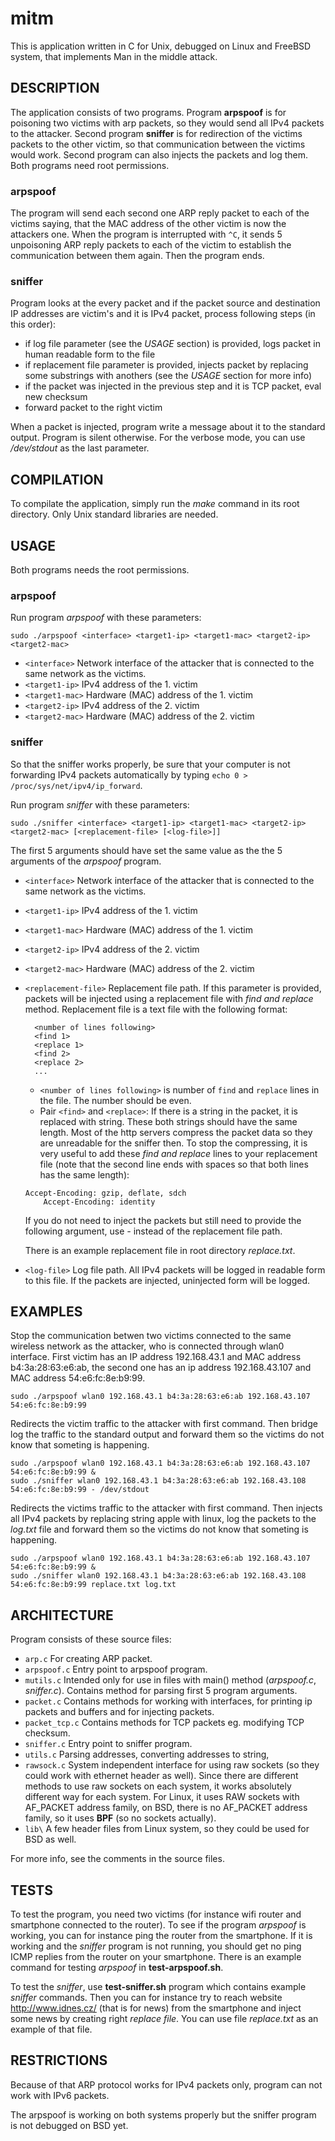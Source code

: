 mitm
===

This is application written in C for Unix, debugged on Linux and FreeBSD system, that implements Man in the middle attack.

DESCRIPTION
---

The application consists of two programs. Program **arpspoof** is for poisoning two victims with arp packets, so they would send all IPv4 packets to the attacker. Second program **sniffer** is for redirection of the victims packets to the other victim, so that communication between the victims would work. Second program can also injects the packets and log them. Both programs need root permissions.

### arpspoof ###
The program will send each second one ARP reply packet to each of the victims saying, that the MAC address of the other victim is now the attackers one. When the program is interrupted with `^C`, it sends 5 unpoisoning ARP reply packets to each of the victim to establish the communication between them again. Then the program ends.

### sniffer ###
Program looks at the every packet and if the packet source and destination IP addresses are victim's and it is IPv4 packet, process following steps (in this order):
- if log file parameter (see the *USAGE* section) is provided, logs packet in human readable form to the file
- if replacement file parameter is provided, injects packet by replacing some substrings with anothers (see the *USAGE* section for more info)
- if the packet was injected in the previous step and it is TCP packet, eval new checksum
- forward packet to the right victim

When a packet is injected, program write a message about it to the standard output. Program is silent otherwise. For the verbose mode, you can use */dev/stdout* as the last parameter.

COMPILATION
---

To compilate the application, simply run the *make* command in its root directory. Only Unix standard libraries are needed.

USAGE
---

Both programs needs the root permissions.

### arpspoof ###

Run program *arpspoof* with these parameters:

	sudo ./arpspoof <interface> <target1-ip> <target1-mac> <target2-ip> <target2-mac>

- `<interface>`
	Network interface of the attacker that is connected to the same network as the victims.
- `<target1-ip>`
	IPv4 address of the 1. victim
- `<target1-mac>`
	Hardware (MAC) address of the 1. victim
- `<target2-ip>`
	IPv4 address of the 2. victim
- `<target2-mac>`
	Hardware (MAC) address of the 2. victim

### sniffer ###

So that the sniffer works properly, be sure that your computer is not forwarding IPv4
packets automatically by typing `echo 0 > /proc/sys/net/ipv4/ip_forward`.

Run program *sniffer* with these parameters:

	sudo ./sniffer <interface> <target1-ip> <target1-mac> <target2-ip> <target2-mac> [<replacement-file> [<log-file>]]

The first 5 arguments should have set the same value as the the 5 arguments of the *arpspoof* program.

- `<interface>`
	Network interface of the attacker that is connected to the same network as the victims.
- `<target1-ip>`
	IPv4 address of the 1. victim
- `<target1-mac>`
	Hardware (MAC) address of the 1. victim
- `<target2-ip>`
	IPv4 address of the 2. victim
- `<target2-mac>`
	Hardware (MAC) address of the 2. victim
- `<replacement-file>`
	Replacement file path.
	If this parameter is provided, packets will be injected using a replacement file with *find and replace* method. Replacement file is a text file with the following format:
	
		<number of lines following>
		<find 1>
		<replace 1>
		<find 2>
		<replace 2>
		...

	- `<number of lines following>` is number of `find` and `replace` lines in the file. The number should be even.
	- Pair `<find>` and `<replace>`: If there is a string *<find>* in the packet, it is replaced with *<replace>* string. These both strings should have the same length.
	Most of the http servers compress the packet data so they are unreadable for the sniffer then. To stop the compressing, it is very useful to add these *find and replace* lines to your replacement file (note that the second line ends with spaces so that both lines has the same length):
	```
	Accept-Encoding: gzip, deflate, sdch
		Accept-Encoding: identity           
	```
	If you do not need to inject the packets but still need to provide the following argument, use *-* instead of the replacement file path.

	There is an example replacement file in root directory *replace.txt*.

- `<log-file>`
	Log file path. All IPv4 packets will be logged in readable form to this file. If the packets are injected, uninjected form will be logged.

EXAMPLES
---

Stop the communication betwen two victims connected to the same wireless network as the attacker, who is connected through wlan0 interface. First victim has an IP address 192.168.43.1 and MAC address b4:3a:28:63:e6:ab, the second one has an ip address 192.168.43.107 and MAC address 54:e6:fc:8e:b9:99.

	sudo ./arpspoof wlan0 192.168.43.1 b4:3a:28:63:e6:ab 192.168.43.107 54:e6:fc:8e:b9:99

Redirects the victim traffic to the attacker with first command. Then bridge log the traffic to the standard output and forward them so the victims do not know that someting is happening.

	sudo ./arpspoof wlan0 192.168.43.1 b4:3a:28:63:e6:ab 192.168.43.107 54:e6:fc:8e:b9:99 &
	sudo ./sniffer wlan0 192.168.43.1 b4:3a:28:63:e6:ab 192.168.43.108 54:e6:fc:8e:b9:99 - /dev/stdout 

Redirects the victims traffic to the attacker with first command. Then injects all IPv4 packets by replacing string apple with linux, log the packets to the *log.txt* file and forward them so the victims do not know that someting is happening.

	sudo ./arpspoof wlan0 192.168.43.1 b4:3a:28:63:e6:ab 192.168.43.107 54:e6:fc:8e:b9:99 &
	sudo ./sniffer wlan0 192.168.43.1 b4:3a:28:63:e6:ab 192.168.43.108 54:e6:fc:8e:b9:99 replace.txt log.txt 

ARCHITECTURE
---

Program consists of these source files:
- `arp.c`
	For creating ARP packet.
- `arpspoof.c`
	Entry point to arpspoof program.
- `mutils.c`
	Intended only for use in files with main() method (*arpspoof.c*, *sniffer.c*).
 	Contains method for parsing first 5 program arguments.
- `packet.c`
	Contains methods for working with interfaces, for printing ip packets and buffers and for injecting packets.
- `packet_tcp.c`
	Contains methods for TCP packets eg. modifying TCP checksum.
- `sniffer.c`
	Entry point to sniffer program.
- `utils.c`
	Parsing addresses, converting addresses to string,
- `rawsock.c`
	System independent interface for using raw sockets (so they could work
	with ethernet header as well).
	Since there are different methods to use raw sockets on each system,
	it works absolutely different way for each system.
	For Linux, it uses RAW sockets with AF_PACKET address family, on BSD, there is no
	AF_PACKET address family, so it uses **BPF** (so no sockets actually).
- `lib\`
	A few header files from Linux system, so they could be used for BSD as well.

For more info, see the comments in the source files.

TESTS
---

To test the program, you need two victims (for instance wifi router and smartphone connected to the router). To see if the program *arpspoof* is working, you can for instance ping the router from the smartphone. If it is working and the *sniffer* program is not running, you should get no ping ICMP replies from the router on your smartphone. There is an example command for testing *arpspoof* in **test-arpspoof.sh**.

To test the *sniffer*, use **test-sniffer.sh** program which contains example *sniffer* commands. Then you can for instance try to reach website http://www.idnes.cz/ (that is for news) from the smartphone and inject some news by creating right *replace file*. You can use file *replace.txt* as an example of that file.

RESTRICTIONS
---

Because of that ARP protocol works for IPv4 packets only, program can not work with IPv6 packets.

The arpspoof is working on both systems properly but the sniffer program is not debugged on BSD yet.